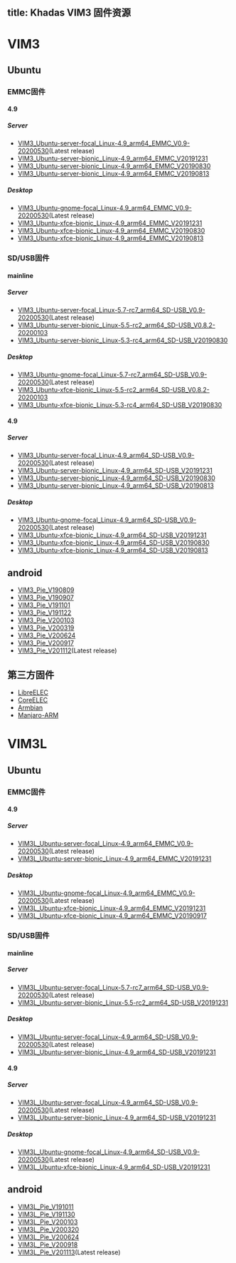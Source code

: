 title: Khadas VIM3 固件资源
---

# VIM3

## Ubuntu

### EMMC固件

#### 4.9

##### Server

* [VIM3_Ubuntu-server-focal_Linux-4.9_arm64_EMMC_V0.9-20200530](https://dl.khadas.com/Firmware/VIM3/Ubuntu/EMMC/VIM3_Ubuntu-server-focal_Linux-4.9_arm64_EMMC_V0.9-20200530.7z)(Latest release)
* [VIM3_Ubuntu-server-bionic_Linux-4.9_arm64_EMMC_V20191231](https://dl.khadas.com/Firmware/VIM3/Ubuntu/EMMC/VIM3_Ubuntu-server-bionic_Linux-4.9_arm64_EMMC_V20191231.7z)
* [VIM3_Ubuntu-server-bionic_Linux-4.9_arm64_EMMC_V20190830](https://dl.khadas.com/Firmware/VIM3/Ubuntu/EMMC/VIM3_Ubuntu-server-bionic_Linux-4.9_arm64_EMMC_V20190830.7z)
* [VIM3_Ubuntu-server-bionic_Linux-4.9_arm64_EMMC_V20190813](https://dl.khadas.com/Firmware/VIM3/Ubuntu/EMMC/VIM3_Ubuntu-server-bionic_Linux-4.9_arm64_EMMC_V20190813.7z)

##### Desktop

* [VIM3_Ubuntu-gnome-focal_Linux-4.9_arm64_EMMC_V0.9-20200530](https://dl.khadas.com/Firmware/VIM3/Ubuntu/EMMC/VIM3_Ubuntu-gnome-focal_Linux-4.9_arm64_EMMC_V0.9-20200530.7z)(Latest release)
* [VIM3_Ubuntu-xfce-bionic_Linux-4.9_arm64_EMMC_V20191231](https://dl.khadas.com/Firmware/VIM3/Ubuntu/EMMC/VIM3_Ubuntu-xfce-bionic_Linux-4.9_arm64_EMMC_V20191231.7z)
* [VIM3_Ubuntu-xfce-bionic_Linux-4.9_arm64_EMMC_V20190830](https://dl.khadas.com/Firmware/VIM3/Ubuntu/EMMC/VIM3_Ubuntu-xfce-bionic_Linux-4.9_arm64_EMMC_V20190830.7z)
* [VIM3_Ubuntu-xfce-bionic_Linux-4.9_arm64_EMMC_V20190813](https://dl.khadas.com/Firmware/VIM3/Ubuntu/EMMC/VIM3_Ubuntu-xfce-bionic_Linux-4.9_arm64_EMMC_V20190813.7z)


### SD/USB固件

#### mainline

##### Server

* [VIM3_Ubuntu-server-focal_Linux-5.7-rc7_arm64_SD-USB_V0.9-20200530](https://dl.khadas.com/Firmware/VIM3/Ubuntu/SD_USB/VIM3_Ubuntu-server-focal_Linux-5.7-rc7_arm64_SD-USB_V0.9-20200530.7z)(Latest release)
* [VIM3_Ubuntu-server-bionic_Linux-5.5-rc2_arm64_SD-USB_V0.8.2-20200103](https://dl.khadas.com/Firmware/VIM3/Ubuntu/SD_USB/VIM3_Ubuntu-server-bionic_Linux-5.5-rc2_arm64_SD-USB_V0.8.2-20200103.7z)
* [VIM3_Ubuntu-server-bionic_Linux-5.3-rc4_arm64_SD-USB_V20190830](https://dl.khadas.com/Firmware/VIM3/Ubuntu/SD_USB/VIM3_Ubuntu-server-bionic_Linux-5.3-rc4_arm64_SD-USB_V20190830.7z)

##### Desktop

* [VIM3_Ubuntu-gnome-focal_Linux-5.7-rc7_arm64_SD-USB_V0.9-20200530](https://dl.khadas.com/Firmware/VIM3/Ubuntu/SD_USB/VIM3_Ubuntu-gnome-focal_Linux-5.7-rc7_arm64_SD-USB_V0.9-20200530.7z)(Latest release)
* [VIM3_Ubuntu-xfce-bionic_Linux-5.5-rc2_arm64_SD-USB_V0.8.2-20200103](https://dl.khadas.com/Firmware/VIM3/Ubuntu/SD_USB/VIM3_Ubuntu-xfce-bionic_Linux-5.5-rc2_arm64_SD-USB_V0.8.2-20200103.7z)
* [VIM3_Ubuntu-xfce-bionic_Linux-5.3-rc4_arm64_SD-USB_V20190830](https://dl.khadas.com/Firmware/VIM3/Ubuntu/SD_USB/VIM3_Ubuntu-xfce-bionic_Linux-5.3-rc4_arm64_SD-USB_V20190830.7z)

#### 4.9

##### Server

* [VIM3_Ubuntu-server-focal_Linux-4.9_arm64_SD-USB_V0.9-20200530](https://dl.khadas.com/Firmware/VIM3/Ubuntu/SD_USB/VIM3_Ubuntu-server-focal_Linux-4.9_arm64_SD-USB_V0.9-20200530.7z)(Latest release)
* [VIM3_Ubuntu-server-bionic_Linux-4.9_arm64_SD-USB_V20191231](https://dl.khadas.com/Firmware/VIM3/Ubuntu/SD_USB/VIM3_Ubuntu-server-bionic_Linux-4.9_arm64_SD-USB_V20191231.7z)
* [VIM3_Ubuntu-server-bionic_Linux-4.9_arm64_SD-USB_V20190830](https://dl.khadas.com/Firmware/VIM3/Ubuntu/SD_USB/VIM3_Ubuntu-server-bionic_Linux-4.9_arm64_SD-USB_V20190830.7z)
* [VIM3_Ubuntu-server-bionic_Linux-4.9_arm64_SD-USB_V20190813](https://dl.khadas.com/Firmware/VIM3/Ubuntu/SD_USB/VIM3_Ubuntu-server-bionic_Linux-4.9_arm64_SD-USB_V20190813.7z)

##### Desktop

* [VIM3_Ubuntu-gnome-focal_Linux-4.9_arm64_SD-USB_V0.9-20200530](https://dl.khadas.com/Firmware/VIM3/Ubuntu/SD_USB/VIM3_Ubuntu-gnome-focal_Linux-4.9_arm64_SD-USB_V0.9-20200530.7z)(Latest release)
* [VIM3_Ubuntu-xfce-bionic_Linux-4.9_arm64_SD-USB_V20191231](https://dl.khadas.com/Firmware/VIM3/Ubuntu/SD_USB/VIM3_Ubuntu-xfce-bionic_Linux-4.9_arm64_SD-USB_V20191231.7z)
* [VIM3_Ubuntu-xfce-bionic_Linux-4.9_arm64_SD-USB_V20190830](https://dl.khadas.com/Firmware/VIM3/Ubuntu/SD_USB/VIM3_Ubuntu-xfce-bionic_Linux-4.9_arm64_SD-USB_V20190830.7z)
* [VIM3_Ubuntu-xfce-bionic_Linux-4.9_arm64_SD-USB_V20190813](https://dl.khadas.com/Firmware/VIM3/Ubuntu/SD_USB/VIM3_Ubuntu-xfce-bionic_Linux-4.9_arm64_SD-USB_V20190813.7z)

## android 

* [VIM3_Pie_V190809](https://dl.khadas.com/Firmware/VIM3/Android/VIM3_Pie_V190809.7z)
* [VIM3_Pie_V190907](https://dl.khadas.com/Firmware/VIM3/Android/VIM3_Pie_V190907.7z)
* [VIM3_Pie_V191101](https://dl.khadas.com/Firmware/VIM3/Android/VIM3_Pie_V191101.7z)
* [VIM3_Pie_V191122](https://dl.khadas.com/Firmware/VIM3/Android/VIM3_Pie_V191122.7z)
* [VIM3_Pie_V200103](https://dl.khadas.com/Firmware/VIM3/Android/VIM3_Pie_V200103.7z)
* [VIM3_Pie_V200319](https://dl.khadas.com/Firmware/VIM3/Android/VIM3_Pie_V200319.7z)
* [VIM3_Pie_V200624](https://dl.khadas.com/Firmware/VIM3/Android/VIM3_Pie_V200624.7z)
* [VIM3_Pie_V200917](https://dl.khadas.com/Firmware/VIM3/Android/VIM3_Pie_V200917.7z)
* [VIM3_Pie_V201112](https://dl.khadas.com/Firmware/VIM3/Android/VIM3_Pie_V201112.7z)(Latest release)

## 第三方固件

* [LibreELEC](https://libreelec.tv/)
* [CoreELEC](https://github.com/CoreELEC/CoreELEC/releases)
* [Armbian](https://yadi.sk/d/pHxaRAs-tZiei)
* [Manjaro-ARM](https://osdn.net/projects/manjaro-arm/storage/vim3/)

# VIM3L

## Ubuntu

### EMMC固件

#### 4.9

##### Server

* [VIM3L_Ubuntu-server-focal_Linux-4.9_arm64_EMMC_V0.9-20200530](https://dl.khadas.com/Firmware/VIM3L/Ubuntu/EMMC/VIM3L_Ubuntu-server-focal_Linux-4.9_arm64_EMMC_V0.9-20200530.7z)(Latest release)
* [VIM3L_Ubuntu-server-bionic_Linux-4.9_arm64_EMMC_V20191231](https://dl.khadas.com/Firmware/VIM3L/Ubuntu/EMMC/VIM3L_Ubuntu-server-bionic_Linux-4.9_arm64_EMMC_V20191231.7z)

##### Desktop

* [VIM3L_Ubuntu-gnome-focal_Linux-4.9_arm64_EMMC_V0.9-20200530](https://dl.khadas.com/Firmware/VIM3L/Ubuntu/EMMC/VIM3L_Ubuntu-gnome-focal_Linux-4.9_arm64_EMMC_V0.9-20200530.7z)(Latest release)
* [VIM3L_Ubuntu-xfce-bionic_Linux-4.9_arm64_EMMC_V20191231](https://dl.khadas.com/Firmware/VIM3L/Ubuntu/EMMC/VIM3L_Ubuntu-xfce-bionic_Linux-4.9_arm64_EMMC_V20191231.7z)
* [VIM3L_Ubuntu-xfce-bionic_Linux-4.9_arm64_EMMC_V20190917](https://dl.khadas.com/Firmware/VIM3L/Ubuntu/EMMC/VIM3L_Ubuntu-xfce-bionic_Linux-4.9_arm64_EMMC_V20190917.7z)


### SD/USB固件

#### mainline

##### Server

* [VIM3L_Ubuntu-server-focal_Linux-5.7-rc7_arm64_SD-USB_V0.9-20200530](https://dl.khadas.com/Firmware/VIM3L/Ubuntu/SD_USB/VIM3L_Ubuntu-server-focal_Linux-5.7-rc7_arm64_SD-USB_V0.9-20200530.7z)(Latest release)
* [VIM3L_Ubuntu-server-bionic_Linux-5.5-rc2_arm64_SD-USB_V20191231](https://dl.khadas.com/Firmware/VIM3L/Ubuntu/SD_USB/VIM3L_Ubuntu-server-bionic_Linux-5.5-rc2_arm64_SD-USB_V20191231.7z)

##### Desktop

* [VIM3L_Ubuntu-server-focal_Linux-4.9_arm64_SD-USB_V0.9-20200530](https://dl.khadas.com/Firmware/VIM3L/Ubuntu/SD_USB/VIM3L_Ubuntu-server-focal_Linux-4.9_arm64_SD-USB_V0.9-20200530.7z)(Latest release)
* [VIM3L_Ubuntu-server-bionic_Linux-4.9_arm64_SD-USB_V20191231](https://dl.khadas.com/Firmware/VIM3L/Ubuntu/SD_USB/VIM3L_Ubuntu-server-bionic_Linux-4.9_arm64_SD-USB_V20191231.7z)

#### 4.9

##### Server

* [VIM3L_Ubuntu-server-focal_Linux-4.9_arm64_SD-USB_V0.9-20200530](https://dl.khadas.com/Firmware/VIM3L/Ubuntu/SD_USB/VIM3L_Ubuntu-server-focal_Linux-4.9_arm64_SD-USB_V0.9-20200530.7z)(Latest release)
* [VIM3L_Ubuntu-server-bionic_Linux-4.9_arm64_SD-USB_V20191231](https://dl.khadas.com/Firmware/VIM3L/Ubuntu/SD_USB/VIM3L_Ubuntu-server-bionic_Linux-4.9_arm64_SD-USB_V20191231.7z)

##### Desktop

* [VIM3L_Ubuntu-gnome-focal_Linux-4.9_arm64_SD-USB_V0.9-20200530](https://dl.khadas.com/Firmware/VIM3L/Ubuntu/SD_USB/VIM3L_Ubuntu-gnome-focal_Linux-4.9_arm64_SD-USB_V0.9-20200530.7z)(Latest release)
* [VIM3L_Ubuntu-xfce-bionic_Linux-4.9_arm64_SD-USB_V20191231](https://dl.khadas.com/Firmware/VIM3L/Ubuntu/SD_USB/VIM3L_Ubuntu-xfce-bionic_Linux-4.9_arm64_SD-USB_V20191231.7z)

## android 

* [VIM3L_Pie_V191011](https://dl.khadas.com/Firmware/VIM3L/Android/VIM3L_Pie_V191011.7z)
* [VIM3L_Pie_V191130](https://dl.khadas.com/Firmware/VIM3L/Android/VIM3L_Pie_V191130.7z)
* [VIM3L_Pie_V200103](https://dl.khadas.com/Firmware/VIM3L/Android/VIM3L_Pie_V200103.7z)
* [VIM3L_Pie_V200320](https://dl.khadas.com/Firmware/VIM3L/Android/VIM3L_Pie_V200320.7z)
* [VIM3L_Pie_V200624](https://dl.khadas.com/Firmware/VIM3L/Android/VIM3L_Pie_V200624.7z)
* [VIM3L_Pie_V200918](https://dl.khadas.com/Firmware/VIM3L/Android/VIM3L_Pie_V200918.7z)
* [VIM3L_Pie_V201113](https://dl.khadas.com/Firmware/VIM3L/Android/VIM3L_Pie_V201113.7z)(Latest release)

